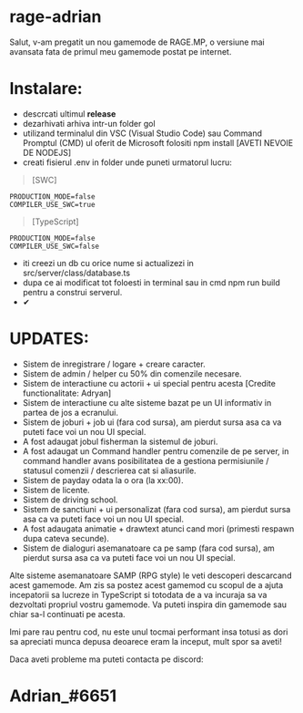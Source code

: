 # rage-adrian

Salut, v-am pregatit un nou gamemode de RAGE.MP, o versiune mai avansata fata de primul meu gamemode postat pe internet.

# Instalare:
- descrcati ultimul **release**
- dezarhivati arhiva intr-un folder gol
- utilizand terminalul din VSC (Visual Studio Code) sau Command Promptul (CMD) ul oferit de Microsoft folositi npm install [AVETI NEVOIE DE NODEJS]
- creati fisierul .env in folder unde puneti urmatorul lucru: 
> [SWC]

```
PRODUCTION_MODE=false
COMPILER_USE_SWC=true
```

> [TypeScript]

```
PRODUCTION_MODE=false
COMPILER_USE_SWC=false
```

- iti creezi un db cu orice nume si actualizezi in src/server/class/database.ts
- dupa ce ai modificat tot foloesti in terminal sau in cmd npm run build pentru a construi serverul.
- ✔


# UPDATES:

- Sistem de inregistrare / logare + creare caracter.
- Sistem de admin / helper cu 50% din comenzile necesare.
- Sistem de interactiune cu actorii + ui special pentru acesta [Credite functionalitate: Adryan]
- Sistem de interactiune cu alte sisteme bazat pe un UI informativ in partea de jos a ecranului.
- Sistem de joburi + job ui (fara cod sursa), am pierdut sursa asa ca va puteti face voi un nou UI special.
- A fost adaugat jobul fisherman la sistemul de joburi.
- A fost adaugat un Command handler pentru comenzile de pe server, in command handler avans posibilitatea de a gestiona permisiunile / statusul comenzii / descrierea cat si aliasurile.
- Sistem de payday odata la o ora (la xx:00).
- Sistem de licente.
- Sistem de driving school.
- Sistem de sanctiuni + ui personalizat (fara cod sursa), am pierdut sursa asa ca va puteti face voi un nou UI special.
- A fost adaugata animatie + drawtext atunci cand mori (primesti respawn dupa cateva secunde).
- Sistem de dialoguri asemanatoare ca pe samp (fara cod sursa), am pierdut sursa asa ca va puteti face voi un nou UI special.

Alte sisteme asemanatoare SAMP (RPG style) le veti descoperi descarcand acest gamemode. Am zis sa postez acest gamemod cu scopul de a ajuta incepatorii sa lucreze in TypeScript si totodata de a va incuraja sa va dezvoltati propriul vostru gamemode. Va puteti inspira din gamemode sau chiar sa-l continuati pe acesta.

Imi pare rau pentru cod, nu este unul tocmai performant insa totusi as dori sa apreciati munca depusa deoarece eram la inceput, mult spor sa aveti!

Daca aveti probleme ma puteti contacta pe discord:

# Adrian_#6651
